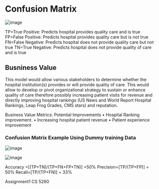 # Confusion Matrix

![image](https://github.com/coolkat2000/Classification-Model-CS5260/assets/143561378/9ac1f31b-2b8e-4b1c-b468-b987614bee2e)


TP=True Positive: Predicts hospital provides quality care and is true
FP=False Positive: Predicts hospital provides quality care but is not true
FN=False Negative: Predicts hospital does not provide quality care but not true
TN=True Negative: Predicts hospital does not provide quality of care and is true

## Busniness Value

This model would allow various stakeholders to determine whether the hospital institution(s) provides or will provide quality of care.  This would allow to develop or pivot organizational strategy to sustain or enhance quality of care therefore possibly increasing patient visits for revenue and directly improving hospital rankings (US News and World Report Hospital Rankings, Leap Frog Grades, CMS stars) and reputation.  

Business Value Metrics: Potential Improvements
•	Hospital Ranking improvement.
•	Increasing hospital patient revenue
•	Patient experience improvement


### Confusion Matrix Example Using Dummy training Data 

![image](https://github.com/coolkat2000/Classification-Model-CS5260/assets/143561378/83937a38-a5e5-46dc-86c2-f0b3a2a0f324)

![image](https://github.com/coolkat2000/Classification-Model-CS5260/assets/143561378/0bdd5d23-0983-41aa-a85f-98fa35b995bd)


Accuracy =[(TP+TN)/(TP+FN+FP+TN)] =50%
Precision=[TP/(TP+FP)] = 50%
Recall=[TP/(TP+FN)] = 33%

Assignment1 CS 5260

[comment]: <> (Predicted quality is fine, but rewording True Quality to Quality Care Provided would help readers without a STEM background understand that this is sample data being compared to your model's prediction.)
[comment]: <> (Might be a good touch to add in how much value you estimate good care would add to a hospital's bottom line. I'm assuming the dataset has hospitals in locations that have wide gaps in surrounding population. Total value added would vary widely, but mentioning the value added per patient might give the reader more insight into what improving their ranking will do financially.)
